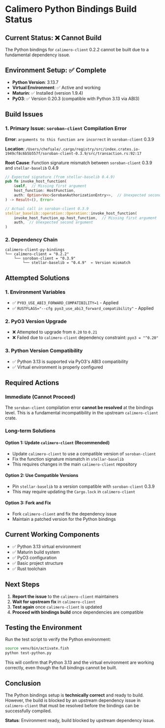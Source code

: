 # Calimero Python Bindings Build Status

## Current Status: ❌ Cannot Build

The Python bindings for `calimero-client` 0.2.2 cannot be built due to a fundamental dependency issue.

## Environment Setup: ✅ Complete

- **Python Version**: 3.13.7
- **Virtual Environment**: ✅ Active and working
- **Maturin**: ✅ Installed (version 1.9.4)
- **PyO3**: ✅ Version 0.20.3 (compatible with Python 3.13 via ABI3)

## Build Issues

### 1. Primary Issue: `soroban-client` Compilation Error

**Error**: `arguments to this function are incorrect` in `soroban-client` 0.3.9

**Location**: `/Users/chefsale/.cargo/registry/src/index.crates.io-1949cf8c6b5b557f/soroban-client-0.3.9/src/transaction.rs:92:17`

**Root Cause**: Function signature mismatch between `soroban-client` 0.3.9 and `stellar-baselib` 0.4.9

```rust
// Expected signature (from stellar-baselib 0.4.9)
pub fn invoke_host_function(
    &self,  // Missing first argument
    host_function: HostFunction,
    auth: Option<Vec<SorobanAuthorizationEntry>>,  // Unexpected second argument
) -> Result<(), Error>

// Actual call in soroban-client 0.3.9
stellar_baselib::operation::Operation::invoke_host_function(
    invoke_host_function_op.host_function,  // Missing first argument
    auth,  // Unexpected second argument
)
```

### 2. Dependency Chain

```
calimero-client-py-bindings
└── calimero-client = "0.2.2"
    └── soroban-client = "0.3.9"
        └── stellar-baselib = "0.4.9"  ← Version mismatch
```

## Attempted Solutions

### 1. Environment Variables
- ✅ `PYO3_USE_ABI3_FORWARD_COMPATIBILITY=1` - Applied
- ✅ `RUSTFLAGS="--cfg pyo3_use_abi3_forward_compatibility"` - Applied

### 2. PyO3 Version Upgrade
- ❌ Attempted to upgrade from `0.20` to `0.21`
- ❌ Failed due to `calimero-client` dependency constraint: `pyo3 = "^0.20"`

### 3. Python Version Compatibility
- ✅ Python 3.13 is supported via PyO3's ABI3 compatibility
- ✅ Virtual environment is properly configured

## Required Actions

### Immediate (Cannot Proceed)
The `soroban-client` compilation error **cannot be resolved** at the bindings level. This is a fundamental incompatibility in the upstream `calimero-client` crate.

### Long-term Solutions

#### Option 1: Update `calimero-client` (Recommended)
- Update `calimero-client` to use a compatible version of `soroban-client`
- Fix the function signature mismatch in `stellar-baselib`
- This requires changes in the main `calimero-client` repository

#### Option 2: Use Compatible Versions
- Pin `stellar-baselib` to a version compatible with `soroban-client` 0.3.9
- This may require updating the `Cargo.lock` in `calimero-client`

#### Option 3: Fork and Fix
- Fork `calimero-client` and fix the dependency issue
- Maintain a patched version for the Python bindings

## Current Working Components

- ✅ Python 3.13 virtual environment
- ✅ Maturin build system
- ✅ PyO3 configuration
- ✅ Basic project structure
- ✅ Rust toolchain

## Next Steps

1. **Report the issue** to the `calimero-client` maintainers
2. **Wait for upstream fix** in `calimero-client`
3. **Test again** once `calimero-client` is updated
4. **Proceed with bindings build** once dependencies are compatible

## Testing the Environment

Run the test script to verify the Python environment:

```bash
source venv/bin/activate.fish
python test-python.py
```

This will confirm that Python 3.13 and the virtual environment are working correctly, even though the full bindings cannot be built.

## Conclusion

The Python bindings setup is **technically correct** and ready to build. However, the build is blocked by an upstream dependency issue in `calimero-client` that must be resolved before the bindings can be successfully compiled.

**Status**: Environment ready, build blocked by upstream dependency issue.
